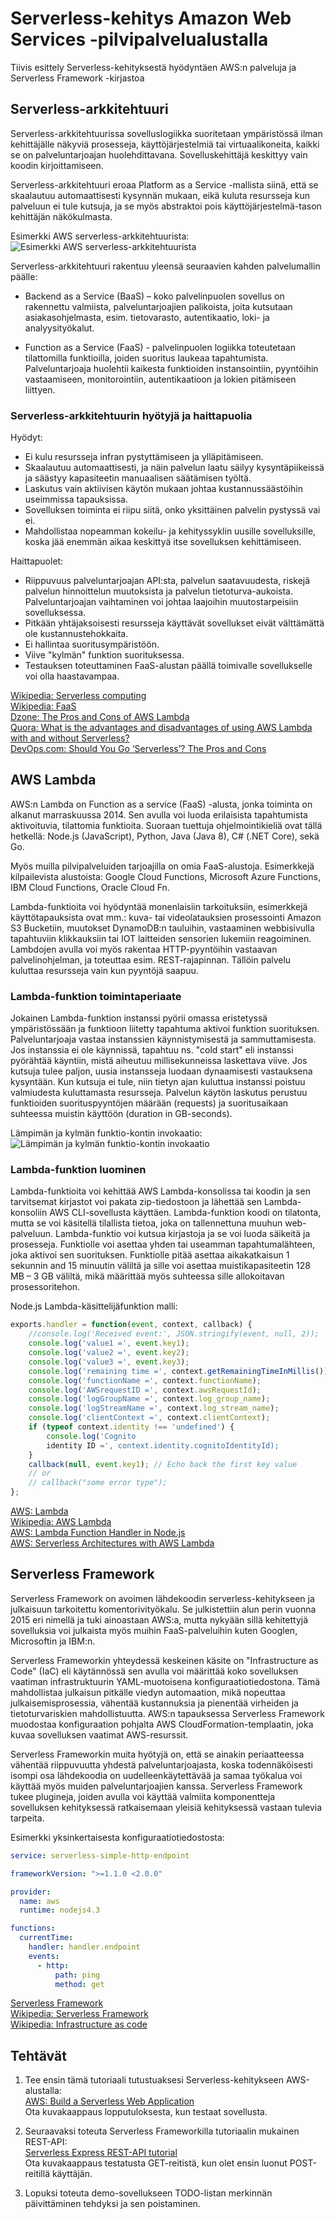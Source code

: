 # Serverless-kehitys Amazon Web Services -pilvipalvelualustalla

Tiivis esittely Serverless-kehityksestä hyödyntäen AWS:n palveluja ja Serverless Framework -kirjastoa

## Serverless-arkkitehtuuri

Serverless-arkkitehtuurissa sovelluslogiikka suoritetaan ympäristössä ilman kehittäjälle näkyviä prosesseja, käyttöjärjestelmiä tai virtuaalikoneita, kaikki se on palveluntarjoajan huolehdittavana. Sovelluskehittäjä keskittyy vain koodin kirjoittamiseen.

Serverless-arkkitehtuuri eroaa Platform as a Service -mallista siinä, että se skaalautuu automaattisesti kysynnän mukaan, eikä kuluta resursseja kun palveluun ei tule kutsuja, ja se myös abstraktoi pois käyttöjärjestelmä-tason kehittäjän näkökulmasta.

Esimerkki AWS serverless-arkkitehtuurista:\
![Esimerkki AWS serverless-arkkitehtuurista](/images/example-aws-serverless-architecture.png "Esimerkki AWS serverless-arkkitehtuurista")

Serverless-arkkitehtuuri rakentuu yleensä seuraavien kahden palvelumallin päälle:

- Backend as a Service (BaaS) –  koko palvelinpuolen sovellus on rakennettu valmiista, palveluntarjoajien palikoista, joita kutsutaan asiakasohjelmasta, esim. tietovarasto, autentikaatio, loki- ja analyysityökalut.

- Function as a Service (FaaS) - palvelinpuolen logiikka toteutetaan tilattomilla funktioilla, joiden suoritus laukeaa tapahtumista. Palveluntarjoaja huolehtii kaikesta funktioiden instansointiin, pyyntöihin vastaamiseen, monitorointiin, autentikaatioon ja lokien pitämiseen liittyen.

### Serverless-arkkitehtuurin hyötyjä ja haittapuolia

Hyödyt:

- Ei kulu resursseja infran pystyttämiseen ja ylläpitämiseen.
- Skaalautuu automaattisesti, ja näin palvelun laatu säilyy kysyntäpiikeissä ja säästyy kapasiteetin manuaalisen säätämisen työltä.
- Laskutus vain aktiivisen käytön mukaan johtaa kustannussäästöihin useimmissa tapauksissa.
- Sovelluksen toiminta ei riipu siitä, onko yksittäinen palvelin pystyssä vai ei.
- Mahdollistaa nopeamman kokeilu- ja kehityssyklin uusille sovelluksille, koska jää enemmän aikaa keskittyä itse sovelluksen kehittämiseen.

Haittapuolet:

- Riippuvuus palveluntarjoajan API:sta, palvelun saatavuudesta, riskejä palvelun hinnoittelun muutoksista ja palvelun tietoturva-aukoista. Palveluntarjoajan vaihtaminen voi johtaa laajoihin muutostarpeisiin sovelluksessa.
- Pitkään yhtäjaksoisesti resursseja käyttävät sovellukset eivät välttämättä ole kustannustehokkaita.
- Ei hallintaa suoritusympäristöön.
- Viive "kylmän" funktion suorituksessa.
- Testauksen toteuttaminen FaaS-alustan päällä toimivalle sovellukselle voi olla haastavampaa.

[Wikipedia: Serverless computing](https://en.wikipedia.org/wiki/Serverless_computing)\
[Wikipedia: FaaS](https://en.wikipedia.org/wiki/Function_as_a_service)\
[Dzone: The Pros and Cons of AWS Lambda](https://dzone.com/articles/the-pros-and-cons-of-aws-lambda)\
[Quora: What is the advantages and disadvantages of using AWS Lambda with and without Serverless?](https://www.quora.com/What-is-the-advantages-and-disadvantages-of-using-AWS-Lambda-with-and-without-Serverless)\
[DevOps.com: Should You Go ‘Serverless’? The Pros and Cons](https://devops.com/go-serverless-pros-cons/)

## AWS Lambda

AWS:n Lambda on Function as a service (FaaS) -alusta, jonka toiminta on alkanut marraskuussa 2014. Sen avulla voi luoda erilaisista tapahtumista aktivoituvia, tilattomia funktioita. Suoraan tuettuja ohjelmointikieliä ovat tällä hetkellä: Node.js (JavaScript), Python, Java (Java 8), C# (.NET Core), sekä Go. 

Myös muilla pilvipalveluiden tarjoajilla on omia FaaS-alustoja. Esimerkkejä kilpailevista alustoista:  Google Cloud Functions, Microsoft Azure Functions, IBM Cloud Functions, Oracle Cloud Fn.

Lambda-funktioita voi hyödyntää monenlaisiin tarkoituksiin, esimerkkejä käyttötapauksista ovat mm.: kuva- tai videolatauksien prosessointi Amazon S3 Bucketiin, muutokset DynamoDB:n tauluihin, vastaaminen webbisivulla tapahtuviin klikkauksiin tai IOT laitteiden sensorien lukemiin reagoiminen. Lambdojen avulla voi myös rakentaa HTTP-pyyntöihin vastaavan palvelinohjelman,  ja toteuttaa esim. REST-rajapinnan. Tällöin palvelu kuluttaa resursseja vain kun pyyntöjä saapuu.

### Lambda-funktion toimintaperiaate

Jokainen Lambda-funktion instanssi pyörii omassa eristetyssä ympäristössään ja funktioon liitetty tapahtuma aktivoi funktion suorituksen. Palveluntarjoaja vastaa instanssien käynnistymisestä ja sammuttamisesta. Jos instanssia ei ole käynnissä, tapahtuu ns. "cold start" eli instanssi pyörähtää käyntiin, mistä aiheutuu millisekunneissa laskettava viive. Jos kutsuja tulee paljon, uusia instansseja luodaan dynaamisesti vastauksena kysyntään. Kun kutsuja ei tule, niin tietyn ajan kuluttua instanssi poistuu valmiudesta kuluttamasta resursseja. Palvelun käytön laskutus perustuu funktioiden suorituspyyntöjen määrään (requests) ja suoritusaikaan suhteessa muistin käyttöön (duration in GB-seconds).

Lämpimän ja kylmän funktio-kontin invokaatio:\
![Lämpimän ja kylmän funktio-kontin invokaatio](/images/aws-lambda-invocations.png "Lämpimän ja kylmän funktio-kontin invokaatio")

### Lambda-funktion luominen

Lambda-funktioita voi kehittää AWS Lambda-konsolissa tai koodin ja sen tarvitsemat kirjastot voi pakata zip-tiedostoon ja lähettää sen Lambda-konsoliin AWS CLI-sovellusta käyttäen. Lambda-funktion koodi on tilatonta, mutta se voi käsitellä tilallista tietoa, joka on tallennettuna muuhun web-palveluun. Lambda-funktio voi kutsua kirjastoja ja se voi luoda säikeitä ja prosesseja. Funktiolle voi asettaa yhden tai useamman tapahtumalähteen, joka aktivoi sen suorituksen. Funktiolle pitää asettaa aikakatkaisun 1 sekunnin and 15 minuutin väliltä ja sille voi asettaa muistikapasiteetin 128 MB – 3 GB väliltä, mikä määrittää myös suhteessa sille allokoitavan prosessoritehon.

Node.js Lambda-käsittelijäfunktion malli:

```javascript
exports.handler = function(event, context, callback) {
    //console.log('Received event:', JSON.stringify(event, null, 2));
    console.log('value1 =', event.key1);
    console.log('value2 =', event.key2);
    console.log('value3 =', event.key3);
    console.log('remaining time =', context.getRemainingTimeInMillis());
    console.log('functionName =', context.functionName);
    console.log('AWSrequestID =', context.awsRequestId);
    console.log('logGroupName =', context.log_group_name);
    console.log('logStreamName =', context.log_stream_name);
    console.log('clientContext =', context.clientContext);
    if (typeof context.identity !== 'undefined') {
        console.log('Cognito
        identity ID =', context.identity.cognitoIdentityId);
    }    
    callback(null, event.key1); // Echo back the first key value
    // or
    // callback("some error type"); 
};
```

[AWS: Lambda](https://aws.amazon.com/lambda/)\
[Wikipedia: AWS Lambda](https://en.wikipedia.org/wiki/AWS_Lambda)\
[AWS: Lambda Function Handler in Node.js](https://docs.aws.amazon.com/lambda/latest/dg/nodejs-prog-model-handler.html)\
[AWS: Serverless Architectures
with AWS Lambda](https://d1.awsstatic.com/whitepapers/serverless-architectures-with-aws-lambda.pdf)

## Serverless Framework

Serverless Framework on avoimen lähdekoodin serverless-kehitykseen ja julkaisuun tarkoitettu komentorivityökalu. Se julkistettiin alun perin vuonna 2015 eri nimellä ja tuki ainoastaan AWS:a, mutta nykyään sillä kehitettyjä sovelluksia voi julkaista myös muihin FaaS-palveluihin kuten Googlen, Microsoftin ja IBM:n.

Serverless Frameworkin yhteydessä keskeinen käsite on "Infrastructure as Code" (IaC) eli käytännössä sen avulla voi määrittää koko sovelluksen vaatiman infrastruktuurin YAML-muotoisena konfiguraatiotiedostona. Tämä mahdollistaa julkaisun pitkälle viedyn automaation, mikä nopeuttaa julkaisemisprosessia, vähentää kustannuksia ja pienentää virheiden ja tietoturvariskien mahdollistuutta. AWS:n tapauksessa Serverless Framework muodostaa konfiguraation pohjalta AWS CloudFormation-templaatin, joka kuvaa sovelluksen vaatimat AWS-resurssit.

Serverless Frameworkin muita hyötyjä on, että se ainakin periaatteessa vähentää riippuvuutta yhdestä palveluntarjoajasta, koska todennäköisesti isompi osa lähdekoodia on uudelleenkäytettävää ja samaa työkalua voi käyttää myös muiden palveluntarjoajien kanssa. Serverless Framework tukee plugineja, joiden avulla voi käyttää valmiita komponentteja sovelluksen kehityksessä ratkaisemaan yleisiä kehityksessä vastaan tulevia tarpeita.

Esimerkki yksinkertaisesta konfiguraatiotiedostosta:

```yaml
service: serverless-simple-http-endpoint

frameworkVersion: ">=1.1.0 <2.0.0"

provider:
  name: aws
  runtime: nodejs4.3

functions:
  currentTime:
    handler: handler.endpoint
    events:
      - http:
          path: ping
          method: get
```

[Serverless Framework](https://serverless.com/framework/)\
[Wikipedia: Serverless Framework](https://en.wikipedia.org/wiki/Serverless_Framework)\
[Wikipedia: Infrastructure as code](https://en.wikipedia.org/wiki/Infrastructure_as_code)

## Tehtävät

1. Tee ensin tämä tutoriaali tutustuaksesi Serverless-kehitykseen AWS-alustalla:\
[AWS: Build a Serverless Web Application](https://aws.amazon.com/getting-started/projects/build-serverless-web-app-lambda-apigateway-s3-dynamodb-cognito/)\
Ota kuvakaappaus lopputuloksesta, kun testaat sovellusta.

2. Seuraavaksi toteuta Serverless Frameworkilla tutoriaalin mukainen REST-API:\
[Serverless Express REST-API tutorial](https://serverless.com/blog/serverless-express-rest-api/)\
Ota kuvakaappaus testatusta GET-reitistä, kun olet ensin luonut POST-reitillä käyttäjän.

3. Lopuksi toteuta demo-sovellukseen TODO-listan merkinnän päivittäminen tehdyksi ja sen poistaminen.
